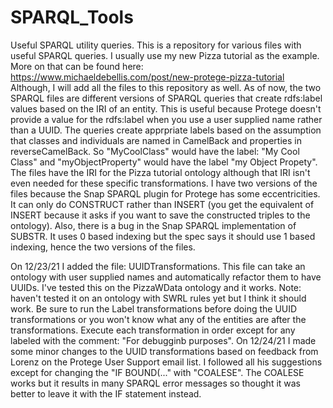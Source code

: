 # SPARQL_Tools
Useful SPARQL utility queries. 
This is a repository for various files with useful SPARQL queries. I usually use my new Pizza tutorial as the example.  More on that can be found here: https://www.michaeldebellis.com/post/new-protege-pizza-tutorial  Although, I will add all the files to this repository as well. 
As of now, the two SPARQL files are different versions of SPARQL queries that create rdfs:label values based on the IRI of an entity.
This is useful because Protege doesn't provide a value for the rdfs:label when you use a user supplied name rather than a UUID. 
The queries create apprpriate labels based on the assumption that classes and individuals are named in CamelBack and properties in
reverseCamelBack. So "MyCoolClass" would have the label: "My Cool Class" and "myObjectProperty" would have the label "my Object Propety". 
The files have the IRI for the Pizza tutorial ontology although that IRI isn't even needed for these specific transformations. 
I have two versions of the files because the Snap SPARQL plugin for Protege has some eccentricities. It can only do CONSTRUCT rather than
INSERT (you get the equivalent of INSERT because it asks if you want to save the constructed triples to the ontology). Also, there is a bug
in the Snap SPARQL implementation of SUBSTR. It uses 0 based indexing but the spec says it should use 1 based indexing, hence the two versions of the files. 

On 12/23/21 I added the file: UUIDTransformations. This file can take an ontology with user supplied names and automatically refactor them to have UUIDs. I've tested this on the PizzaWData ontology and it works. Note: haven't tested it on an ontology with SWRL rules yet but I think it should work. Be sure to run the Label transformations before doing the UUID transformations or you won't know what any of the entities are after the transformations. Execute each transformation in order except for any labeled with the comment: "For debugginb purposes". On 12/24/21 I made some minor changes to the UUID transformations based on feedback from Lorenz on the Protege User Support email list. I followed all his suggestions except for changing the "IF BOUND(..." with "COALESE". The COALESE works but it results in many SPARQL error messages so thought it was better to leave it with the IF statement instead. 
